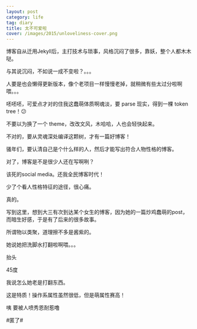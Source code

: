 ```yaml
---
layout: post
category: life
tag: diary
title: 太不可爱啦
cover: /images/2015/unloveliness-cover.png
---
```


博客自从迁用Jekyll后，主打技术与琐事，风格沉闷了很多，靠妖，整个人都木木哒。

与其说沉闷，不如说一成不变啦？。。。

人要是也会懒得更新版本，像个老项目一样慢慢老掉，就稍微有些太过分啦啊喂。。。


呸呸呸，可爱点才对的住我这蠢萌体质啊魂淡，要 parse 现实，得到一棵 token tree！😕

不要以为换了一个 theme，改改文风，木哈哈，人也会轻快起来。

不对的，要从灵魂深处编译这颗树，才有一篇好博客！



骚年们，要认清自己是个什么样的人，然后才能写出符合人物性格的博客。


对了，博客是不是很少人还在写啊咧？

该死的social media。还我全民博客时代！

少了个看人性格特征的途径，很心痛。

真的。

写到这里，想到大三有次到达某个女生的博客，因为她的一篇炒鸡蠢萌的post，而暗生好感，于是有了后来的很多故事。

所谓物以类聚，道理擦不多是酱紫的。

她说她把洗脚水打翻啦啊喂。。。

抬头

45度

我说怎么她老是打翻东西。

这是特质！操作系属性虽然很低，但是萌属性赛高！

咦 要被人喷秀恩耐惹噜



#匿了#

